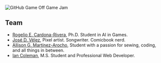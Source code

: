 ![GitHub Game Off Game Jam](https://f.cloud.github.com/assets/121322/1436486/25f88b78-4158-11e3-9b23-43596516362c.png)

## Team
  
* [Rogelio E. Cardona-Rivera](https://twitter.com/recardona), Ph.D. Student in AI in Games.
* [José D. Vélez](http://twitter.com/danivive), Pixel artist. Songwriter. Comicbook nerd.
* [Allison G. Martínez-Arocho](http://twitter.com/vamoavel), Student with a passion for sewing, coding, and all things in between.
* [Ian Coleman](http://twitter.com/iancoleman), M.S. Student and Professional Web Developer. 
